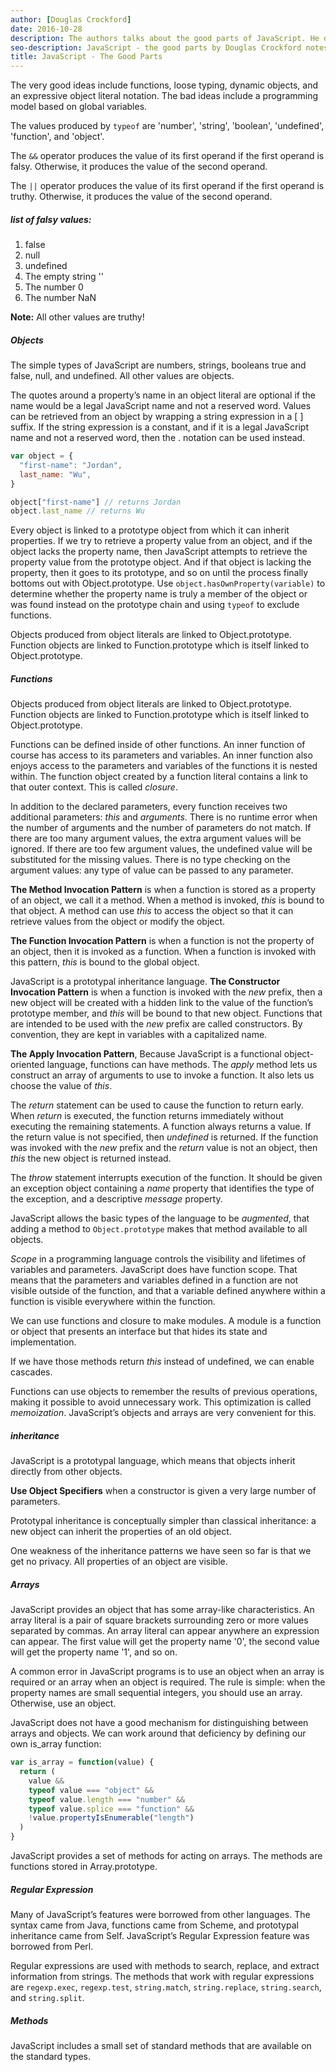 ```yaml
---
author: [Douglas Crockford]
date: 2016-10-28
description: The authors talks about the good parts of JavaScript. He describes that every programming languages has good and bad parts. We can create amazing software using only the good parts and avoiding the bads ones. Using only the good parts will increase readability and maintainability!
seo-description: JavaScript - the good parts by Douglas Crockford notes.
title: JavaScript - The Good Parts
---
```


The very good ideas include functions, loose typing, dynamic objects, and an expressive object literal notation. The bad ideas include a programming model based on global variables.

The values produced by `typeof` are 'number', 'string', 'boolean', 'undefined',
'function', and 'object'.

The `&&` operator produces the value of its first operand if the first operand is falsy. Otherwise, it produces the value of the second operand.

The `||` operator produces the value of its first operand if the first operand is truthy. Otherwise, it produces the value of the second operand.

##### list of _falsy_ values:

1. false
2. null
3. undefined
4. The empty string ''
5. The number 0
6. The number NaN

**Note:** All other values are truthy!

##### Objects

The simple types of JavaScript are numbers, strings, booleans true and false, null, and undefined. All other values are objects.

The quotes around a property’s name in an object literal are optional if the name would be a legal JavaScript name and not a reserved word. Values can be retrieved from an object by wrapping a string expression in a [ ] suffix. If the string expression is a constant, and if it is a legal JavaScript name and not a reserved word, then the . notation can be used instead.

```javascript
var object = {
  "first-name": "Jordan",
  last_name: "Wu",
}

object["first-name"] // returns Jordan
object.last_name // returns Wu
```

Every object is linked to a prototype object from which it can inherit properties. If we try to retrieve a property value from an object, and if the object lacks the property name, then JavaScript attempts to retrieve the property value from the prototype object. And if that object is lacking the property, then it goes to its prototype, and so on until the process finally bottoms out with Object.prototype. Use `object.hasOwnProperty(variable)` to determine whether the property name is truly a member of the object or was found instead on the prototype chain and using `typeof` to exclude functions.

Objects produced from object literals are linked to Object.prototype. Function objects are linked to Function.prototype which is itself linked to Object.prototype.

##### Functions

Objects produced from object literals are linked to Object.prototype. Function objects are linked to Function.prototype which is itself linked to Object.prototype.

Functions can be defined inside of other functions. An inner function of course has access to its parameters and variables. An inner function also enjoys access to the parameters and variables of the functions it is nested within. The function object created by a function literal contains a link to that outer context. This is called _closure_.

In addition to the declared parameters, every function receives two additional parameters: _this_ and _arguments_. There is no runtime error when the number of arguments and the number of parameters do not match. If there are too many argument values, the extra argument values will be ignored. If there are too few argument values, the undefined value will be substituted for the missing values. There is no type checking on the argument values: any type of value can be passed to any parameter.

**The Method Invocation Pattern** is when a function is stored as a property of an object, we call it a method. When a method is invoked, _this_ is bound to that object. A method can use _this_ to access the object so that it can retrieve values from the object or modify the object.

**The Function Invocation Pattern** is when a function is not the property of an object, then it is invoked as a function. When a function is invoked with this pattern, _this_ is bound to the global object.

JavaScript is a prototypal inheritance language. **The Constructor Invocation Pattern** is when a function is invoked with the _new_ prefix, then a new object will be created with a hidden link to the value of the function’s prototype member, and _this_ will be bound to that new object. Functions that are intended to be used with the _new_ prefix are called constructors. By convention, they are kept in variables with a capitalized name.

**The Apply Invocation Pattern**, Because JavaScript is a functional object-oriented language, functions can have methods. The _apply_ method lets us construct an array of arguments to use to invoke a function. It also lets us choose the value of _this_.

The _return_ statement can be used to cause the function to return early. When _return_ is executed, the function returns immediately without executing the remaining statements. A function always returns a value. If the return value is not specified, then _undefined_ is returned. If the function was invoked with the _new_ prefix and the _return_ value is not an object, then _this_ the new object is returned instead.

The _throw_ statement interrupts execution of the function. It should be given an exception object containing a _name_ property that identifies the type of the exception, and a descriptive _message_ property.

JavaScript allows the basic types of the language to be _augmented_, that adding a method to `Object.prototype` makes that method available to all objects.

_Scope_ in a programming language controls the visibility and lifetimes of variables and parameters. JavaScript does have function scope. That means that the parameters and variables defined in a function are not visible outside of the function, and that a variable defined anywhere within a function is visible everywhere within the function.

We can use functions and closure to make modules. A module is a function or object that presents an interface but that hides its state and implementation.

If we have those methods return _this_ instead of undefined, we can enable cascades.

Functions can use objects to remember the results of previous operations, making it possible to avoid unnecessary work. This optimization is called _memoization_. JavaScript’s objects and arrays are very convenient for this.

##### inheritance

JavaScript is a prototypal language, which means that objects inherit directly from other objects.

**Use Object Specifiers** when a constructor is given a very large number of parameters.

Prototypal inheritance is conceptually simpler than classical inheritance: a new object can inherit the properties of an old object.

One weakness of the inheritance patterns we have seen so far is that we get no privacy. All properties of an object are visible.

##### Arrays

JavaScript provides an object that has some array-like characteristics. An
array literal is a pair of square brackets surrounding zero or more values separated by commas. An array literal can appear anywhere an expression can appear. The first value will get the property name '0', the second value will get the property name '1', and so on.

A common error in JavaScript programs is to use an object when an array is required or an array when an object is required. The rule is simple: when the property names are small sequential integers, you should use an array. Otherwise, use an object.

JavaScript does not have a good mechanism for distinguishing between arrays and objects. We can work around that deficiency by defining our own is_array function:

```javascript
var is_array = function(value) {
  return (
    value &&
    typeof value === "object" &&
    typeof value.length === "number" &&
    typeof value.splice === "function" &&
    !value.propertyIsEnumerable("length")
  )
}
```

JavaScript provides a set of methods for acting on arrays. The methods are functions stored in Array.prototype.

##### Regular Expression

Many of JavaScript’s features were borrowed from other languages. The syntax came from Java, functions came from Scheme, and prototypal inheritance came from Self. JavaScript’s Regular Expression feature was borrowed from Perl.

Regular expressions are used with methods to search, replace, and extract information from strings. The methods that work with regular expressions are `regexp.exec`, `regexp.test`, `string.match`, `string.replace`, `string.search`, and `string.split`.

##### Methods

JavaScript includes a small set of standard methods that are available on the standard types.
